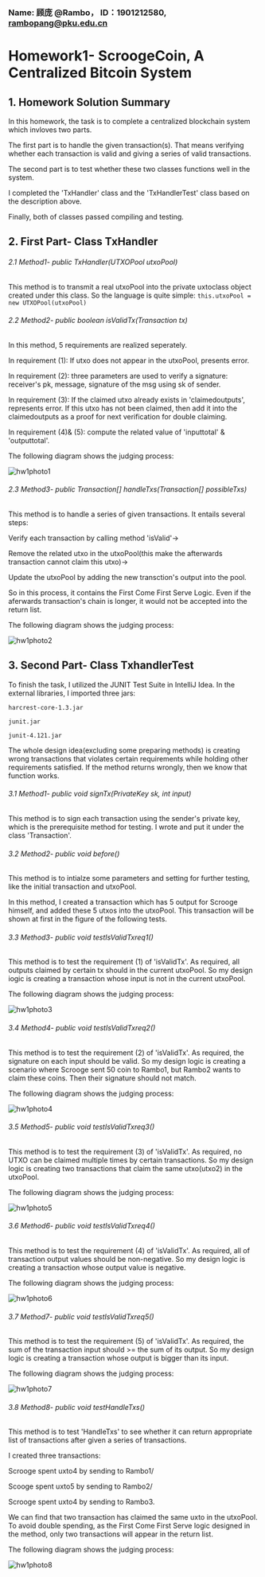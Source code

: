 
### Name: 顾庞 @Rambo， ID：1901212580, rambopang@pku.edu.cn
# Homework1- ScroogeCoin, A Centralized Bitcoin System


## 1. Homework Solution Summary
In this homework, the task is to complete a centralized blockchain system which invloves two parts. 

The first part is to handle the given transaction(s). That means verifying whether each transaction is valid and giving a series of valid transactions. 

The second part is to test whether these two classes functions well in the system.  

I completed the 'TxHandler' class and the 'TxHandlerTest' class based on the description above.

Finally, both of classes passed compiling and testing.

## 2. First Part- Class TxHandler 
###### 2.1 Method1- public TxHandler(UTXOPool utxoPool) 
This method is to transmit a real utxoPool into the private uxtoclass object created under this class. So the language is quite simple:
`this.utxoPool = new UTXOPool(utxoPool)`

###### 2.2 Method2- public boolean isValidTx(Transaction tx)
In this method, 5 requirements are realized seperately. 

In requirement (1): If utxo does not appear in the utxoPool, presents error. 

In requirement (2): three parameters are used to verify a signature: receiver's pk, message, signature of the msg using sk of sender. 

In requirement (3): If the claimed utxo already exists in 'claimedoutputs', represents error. If this utxo has not been claimed, then add it into the claimedoutputs as a proof for next verification for double claiming. 

In requirement (4)& (5): compute the related value of 'inputtotal' & 'outputtotal'.

The following diagram shows the judging process:

![hw1photo1](https://github.com/gupang/www.github.com-Rambo-PHBS_BlockChain_2019/blob/master/hw1screenshots/hw1photo1.png)

###### 2.3 Method3- public Transaction[] handleTxs(Transaction[] possibleTxs)
This method is to handle a series of given transactions. It entails several steps: 

Verify each transaction by calling method 'isValid'-> 

Remove the related utxo in the utxoPool(this make the afterwards transaction cannot claim this utxo)-> 

Update the utxoPool by adding the new transction's output into the pool. 

So in this process, it contains the First Come First Serve Logic. Even if the aferwards transaction's chain is longer, it would not be accepted into the return list.

The following diagram shows the judging process:

![hw1photo2](https://github.com/gupang/www.github.com-Rambo-PHBS_BlockChain_2019/blob/master/hw1screenshots/hw1photo2.png)


## 3. Second Part- Class TxhandlerTest
To finish the task, I utilized the JUNIT Test Suite in IntelliJ Idea. In the external libraries, I imported three jars:

`harcrest-core-1.3.jar`

`junit.jar`

`junit-4.121.jar`

The whole design idea(excluding some preparing methods) is creating wrong transactions that violates certain requirements while holding other requirements satisfied. If the method returns wrongly, then we know that function works.

###### 3.1 Method1- public void signTx(PrivateKey sk, int input)
This method is to sign each transaction using the sender's private key, which is the prerequisite method for testing. I wrote and put it under the class 'Transaction'.

###### 3.2  Method2- public void before()
This method is to intialze some parameters and setting for further testing, like the initial transaction and utxoPool.

In this method, I created a transaction which has 5 output for Scrooge himself, and added these 5 utxos into the utxoPool. This transaction will be shown at first in the figure of the following tests.

###### 3.3 Method3- public void testIsValidTxreq1() 
This method is to test the requirement (1) of 'isValidTx'. As required, all outputs claimed by certain tx should in the current utxoPool. So my design iogic is creating a transaction whose input is not in the current utxoPool.

The following diagram shows the judging process:

![hw1photo3](https://github.com/gupang/www.github.com-Rambo-PHBS_BlockChain_2019/blob/master/hw1screenshots/hw1photo3.png)

###### 3.4 Method4- public void testIsValidTxreq2()
This method is to test the requirement (2) of 'isValidTx'. As required, the signature on each input should be valid. So my design logic is creating a scenario where Scrooge sent 50 coin to Rambo1, but Rambo2 wants to claim these coins. Then their signature should not match.

The following diagram shows the judging process:

![hw1photo4](https://github.com/gupang/www.github.com-Rambo-PHBS_BlockChain_2019/blob/master/hw1screenshots/hw1photo4.png)

###### 3.5 Method5- public void testIsValidTxreq3()
This method is to test the requirement (3) of 'isValidTx'. As required, no UTXO can be claimed multiple times by certain transactions. So my design logic is creating two transactions that claim the same utxo(utxo2) in the utxoPool.

The following diagram shows the judging process:

![hw1photo5](https://github.com/gupang/www.github.com-Rambo-PHBS_BlockChain_2019/blob/master/hw1screenshots/hw1photo5.png)

###### 3.6 Method6- public void testIsValidTxreq4()
This method is to test the requirement (4) of 'isValidTx'. As required, all of transaction output values should be non-negative. So my design logic is creating a transaction whose output value is negative.

The following diagram shows the judging process:

![hw1photo6](https://github.com/gupang/www.github.com-Rambo-PHBS_BlockChain_2019/blob/master/hw1screenshots/hw1photo6.png)

###### 3.7 Method7- public void testIsValidTxreq5()
This method is to test the requirement (5) of 'isValidTx'. As required, the sum of the transaction input should >= the sum of its output. So my design logic is creating a transaction whose output is bigger than its input.

The following diagram shows the judging process:

![hw1photo7](https://github.com/gupang/www.github.com-Rambo-PHBS_BlockChain_2019/blob/master/hw1screenshots/hw1photo7.png)

###### 3.8 Method8- public void testHandleTxs()
This method is to test 'HandleTxs' to see whether it can return appropriate list of transactions after given a series of transactions. 

I created three transactions: 

Scrooge spent uxto4 by sending to Rambo1/ 

Scooge spent uxto5 by sending to Rambo2/ 

Scrooge spent uxto4 by sending to Rambo3. 

We can find that two transaction has claimed the same uxto in the utxoPool. To avoid double spending, as the First Come First Serve logic designed in the method, only two transactions will appear in the return list.

The following diagram shows the judging process:

![hw1photo8](https://github.com/gupang/www.github.com-Rambo-PHBS_BlockChain_2019/blob/master/hw1screenshots/hw1photo8.png)


